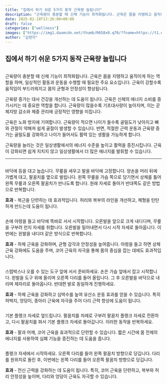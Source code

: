```yaml
---
title: "집에서 하기 쉬운 5가지 동작 근육량 늘립니다"
description: "근육량이 충분할 때 신체 기능이 최적화됩니다. 근육은 몸을 지탱하고 움직이게 하는 역할을 하며, 일상적인 활동과 운동을 수행할 때 필요한 주요 요소입니다. 근육이 강할수록 움직임이 부드러워지고 몸의 균형과 안정성이 향상됩니다."
date: 2025-02-10T13:26:00+09:00
draft: false
categories: ["wellness"]
images: ["https://img1.daumcdn.net/thumb/R658x0.q70/?fname=https://t1.daumcdn.net/news/202412/30/tenbody/20241230173002578xchx.jpg", "https://t1.daumcdn.net/news/202412/30/tenbody/20241230173002899ogrw.gif", "https://t1.daumcdn.net/news/202412/30/tenbody/20241230173003408tkcc.gif", "https://t1.daumcdn.net/news/202412/30/tenbody/20241230173003819vjkh.gif", "https://t1.daumcdn.net/news/202412/30/tenbody/20241230173004220qtnj.gif"]
author: "김현지"
---
```


<h2 >집에서 하기 쉬운 5가지 동작 근육량 늘립니다</h2> <figure ><img src="https://img1.daumcdn.net/thumb/R658x0.q70/?fname=https://t1.daumcdn.net/news/202412/30/tenbody/20241230173002578xchx.jpg" alt=""/></figure> <p>근육량이 충분할 때 신체 기능이 최적화됩니다. 근육은 몸을 지탱하고 움직이게 하는 역할을 하며, 일상적인 활동과 운동을 수행할 때 필요한 주요 요소입니다. 근육이 강할수록 움직임이 부드러워지고 몸의 균형과 안정성이 향상됩니다.</p> <p>근육량 증가는 대사 건강을 개선하는 데 도움이 됩니다. 근육은 신체의 에너지 소비를 증가시키는 데 중요한 역할을 합니다. 근육량이 많을수록 기초대사량이 높아지며, 이는 곧 체지방 감소와 체중 관리에 긍정적인 영향을 미칩니다.</p> <p>근육은 노화 방지에 기여합니다. 근육량이 적으면 나이가 들수록 골밀도가 낮아지고 뼈와 관절이 약해져 쉽게 골절이 발생할 수 있습니다. 반면, 적절한 근력 운동과 근육량 증가는 골밀도를 강화하고 나이가 들어서도 활력 있는 생활을 가능하게 합니다.</p> <p>근육량을 늘리는 것은 일상생활에서의 에너지 수준을 높이고 활력을 증진시킵니다. 근육이 강화되면 쉽게 지치지 않고 일상생활에서 더 많은 에너지를 발휘할 수 있습니다.</p> <hr /> <figure ><img src="https://t1.daumcdn.net/news/202412/30/tenbody/20241230173002899ogrw.gif" alt=""/></figure> <p>바닥에 등을 대고 눕습니다. 무릎을 세우고 발을 바닥에 고정합니다. 양손을 머리 뒤에 가볍게 대고, 팔꿈치를 옆으로 벌립니다. 왼쪽 무릎을 가슴 쪽으로 당기면서 상체를 틀어 왼쪽 무릎과 오른쪽 팔꿈치가 만나도록 합니다. 원래 자세로 돌아가 반대쪽도 같은 방법으로 반복합니다.</p> <p><strong>효과</strong> - 복근을 단련하는 데 효과적입니다. 허리와 복부의 라인을 개선하고, 체형을 탄탄하게 만드는데 도움이 됩니다.</p> <figure ><img src="https://t1.daumcdn.net/news/202412/30/tenbody/20241230173003408tkcc.gif" alt=""/></figure> <p>손에 아령을 들고 바닥에 똑바로 서서 시작합니다. 오른발을 앞으로 크게 내디디며, 무릎을 구부려 런지 자세를 취합니다. 오른발을 밀어내면서 다시 시작 자세로 돌아옵니다. 이번에는 왼발을 내디뎌 같은 방식으로 반복합니다.</p> <p><strong>효과</strong> - 하체 근육을 강화하며, 균형 감각과 안정성을 높여줍니다. 아령을 들고 하면 상체 근육 강화에도 도움을 주며, 코어 근육의 자극을 통해 몸의 중심을 잡는 데에도 효과적입니다.</p> <figure ><img src="https://t1.daumcdn.net/news/202412/30/tenbody/20241230173003819vjkh.gif" alt=""/></figure> <p>스텝박스나 오를 수 있는 도구 앞에 서서 준비하세요. 손은 가슴 앞에서 잡고 시작합니다. 왼발을 도구 위에 올리며 오른쪽 다리를 들어 올립니다. 그 후 오른발을 바닥으로 내리며 제자리로 돌아옵니다. 반대편 발로 동일하게 진행하세요.</p> <p><strong>효과</strong> - 하체 근육을 강화하고 심박수를 높여 유산소 운동 효과를 얻을 수 있습니다. 특히 허벅지, 엉덩이, 종아리 근육에 자극을 주어 다리 근력 향상에 도움이 됩니다.</p> <figure ><img src="https://t1.daumcdn.net/news/202412/30/tenbody/20241230173004220qtnj.gif" alt=""/></figure> <p>기본 플랭크 자세로 엎드립니다. 팔꿈치를 차례로 구부려 팔꿈치 플랭크 자세로 전환하고, 다시 팔꿈치를 펴서 기본 플랭크 자세로 돌아갑니다. 이러한 동작을 반복하세요.</p> <p><strong>효과</strong> - 팔과 어깨, 코어 근육을 효과적으로 단련할 수 있습니다. 짧은 시간에 몸 전체의 에너지를 사용하여 심폐 기능을 증진하는 데 도움을 줍니다.</p> <figure ><img src="https://t1.daumcdn.net/news/202412/30/tenbody/20241230173004565cfca.gif" alt=""/></figure> <p>플랭크 자세에서 시작하세요. 오른쪽 다리를 들어 왼쪽 팔꿈치 방향으로 당깁니다. 다리를 원위치로 돌린 후, 이번에는 왼쪽 다리를 들어 오른쪽 팔꿈치 방향으로 당깁니다.</p> <p><strong>효과</strong> - 전신 근력을 강화하는 데 도움이 됩니다. 특히, 코어 근육을 단련하고, 복부와 허리 안정성을 높이며, 다리와 엉덩이 근육도 자극할 수 있습니다.</p>